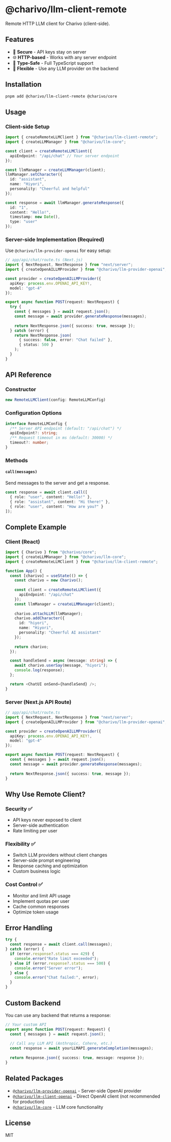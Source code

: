 # @charivo/llm-client-remote

Remote HTTP LLM client for Charivo (client-side).

## Features

- 🔐 **Secure** - API keys stay on server
- 🌐 **HTTP-based** - Works with any server endpoint
- 🎯 **Type-Safe** - Full TypeScript support
- 🔌 **Flexible** - Use any LLM provider on the backend

## Installation

```bash
pnpm add @charivo/llm-client-remote @charivo/core
```

## Usage

### Client-side Setup

```typescript
import { createRemoteLLMClient } from "@charivo/llm-client-remote";
import { createLLMManager } from "@charivo/llm-core";

const client = createRemoteLLMClient({
  apiEndpoint: "/api/chat" // Your server endpoint
});

const llmManager = createLLMManager(client);
llmManager.setCharacter({
  id: "assistant",
  name: "Hiyori",
  personality: "Cheerful and helpful"
});

const response = await llmManager.generateResponse({
  id: "1",
  content: "Hello!",
  timestamp: new Date(),
  type: "user"
});
```

### Server-side Implementation (Required)

Use `@charivo/llm-provider-openai` for easy setup:

```typescript
// app/api/chat/route.ts (Next.js)
import { NextRequest, NextResponse } from "next/server";
import { createOpenAILLMProvider } from "@charivo/llm-provider-openai";

const provider = createOpenAILLMProvider({
  apiKey: process.env.OPENAI_API_KEY!,
  model: "gpt-4"
});

export async function POST(request: NextRequest) {
  try {
    const { messages } = await request.json();
    const message = await provider.generateResponse(messages);
    
    return NextResponse.json({ success: true, message });
  } catch (error) {
    return NextResponse.json(
      { success: false, error: "Chat failed" },
      { status: 500 }
    );
  }
}
```

## API Reference

### Constructor

```typescript
new RemoteLLMClient(config: RemoteLLMConfig)
```

### Configuration Options

```typescript
interface RemoteLLMConfig {
  /** Server API endpoint (default: "/api/chat") */
  apiEndpoint?: string;
  /** Request timeout in ms (default: 30000) */
  timeout?: number;
}
```

### Methods

#### `call(messages)`
Send messages to the server and get a response.

```typescript
const response = await client.call([
  { role: "user", content: "Hello!" },
  { role: "assistant", content: "Hi there!" },
  { role: "user", content: "How are you?" }
]);
```

## Complete Example

### Client (React)

```typescript
import { Charivo } from "@charivo/core";
import { createLLMManager } from "@charivo/llm-core";
import { createRemoteLLMClient } from "@charivo/llm-client-remote";

function App() {
  const [charivo] = useState(() => {
    const charivo = new Charivo();
    
    const client = createRemoteLLMClient({
      apiEndpoint: "/api/chat"
    });
    const llmManager = createLLMManager(client);
    
    charivo.attachLLM(llmManager);
    charivo.addCharacter({
      id: "hiyori",
      name: "Hiyori",
      personality: "Cheerful AI assistant"
    });
    
    return charivo;
  });

  const handleSend = async (message: string) => {
    await charivo.userSay(message, "hiyori");
    console.log(response);
  };

  return <ChatUI onSend={handleSend} />;
}
```

### Server (Next.js API Route)

```typescript
// app/api/chat/route.ts
import { NextRequest, NextResponse } from "next/server";
import { createOpenAILLMProvider } from "@charivo/llm-provider-openai";

const provider = createOpenAILLMProvider({
  apiKey: process.env.OPENAI_API_KEY!,
  model: "gpt-4"
});

export async function POST(request: NextRequest) {
  const { messages } = await request.json();
  const message = await provider.generateResponse(messages);
  
  return NextResponse.json({ success: true, message });
}
```

## Why Use Remote Client?

### Security ✅
- API keys never exposed to client
- Server-side authentication
- Rate limiting per user

### Flexibility ✅
- Switch LLM providers without client changes
- Server-side prompt engineering
- Response caching and optimization
- Custom business logic

### Cost Control ✅
- Monitor and limit API usage
- Implement quotas per user
- Cache common responses
- Optimize token usage

## Error Handling

```typescript
try {
  const response = await client.call(messages);
} catch (error) {
  if (error.response?.status === 429) {
    console.error("Rate limit exceeded");
  } else if (error.response?.status === 500) {
    console.error("Server error");
  } else {
    console.error("Chat failed:", error);
  }
}
```

## Custom Backend

You can use any backend that returns a response:

```typescript
// Your custom API
export async function POST(request: Request) {
  const { messages } = await request.json();
  
  // Call any LLM API (Anthropic, Cohere, etc.)
  const response = await yourLLMAPI.generateCompletion(messages);
  
  return Response.json({ success: true, message: response });
}
```

## Related Packages

- [`@charivo/llm-provider-openai`](../llm-provider-openai) - Server-side OpenAI provider
- [`@charivo/llm-client-openai`](../llm-client-openai) - Direct OpenAI client (not recommended for production)
- [`@charivo/llm-core`](../llm-core) - LLM core functionality

## License

MIT
